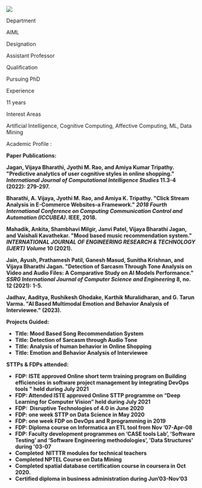 [![](/sites/default/files/styles/faculty_images/public/2025-05/Vijaya_AIML.JPG?itok=kB9S1-yG)](/sites/default/files/2025-05/Vijaya_AIML.JPG)

Department

AIML

Designation

Assistant Professor

Qualification

Pursuing PhD

Experience

11 years

Interest Areas

Artificial Intelligence, Cognitive Computing, Affective Computing, ML, Data Mining

Academic Profile :

**Paper Publications:**

**Jagan, Vijaya Bharathi, Jyothi M. Rao, and Amiya Kumar Tripathy. "Predictive analytics of user cognitive styles in online shopping." *International Journal of Computational Intelligence Studies* 11.3-4 (2022): 279-297.**

**Bharathi, A. Vijaya, Jyothi M. Rao, and Amiya K. Tripathy. "Click Stream Analysis in E-Commerce Websites-a Framework." *2018 Fourth International Conference on Computing Communication Control and Automation (ICCUBEA)*. IEEE, 2018.**

**Mahadik, Ankita, Shambhavi Milgir, Janvi Patel, Vijaya Bharathi Jagan, and Vaishali Kavathekar. "Mood based music recommendation system." *INTERNATIONAL JOURNAL OF ENGINEERING RESEARCH & TECHNOLOGY (IJERT) Volume* 10 (2021).**

**Jain, Ayush, Prathamesh Patil, Ganesh Masud, Sunitha Krishnan, and Vijaya Bharathi Jagan. "Detection of Sarcasm Through Tone Analysis on Video and Audio Files: A Comparative Study on AI Models Performance." *SSRG International Journal of Computer Science and Engineering* 8, no. 12 (2021): 1-5.**

**Jadhav, Aaditya, Rushikesh Ghodake, Karthik Muralidharan, and G. Tarun Varma. "AI Based Multimodal Emotion and Behavior Analysis of Interviewee." (2023).**

**Projects Guided:**

* **Title: Mood Based Song Recommendation System**
* **Title: Detection of Sarcasm through Audio Tone**
* **Title: Analysis of human behavior in Online Shopping**
* **Title: Emotion and Behavior Analysis of Interviewee**

**STTPs & FDPs attended:**

* **FDP: ISTE approved Online short term training program on Building efficiencies in software project management by integrating DevOps tools " held during July 2021**
* **FDP: Attended ISTE approved Online STTP programme on “Deep Learning for Computer Vision” held during July 2021**
* **FDP:  Disruptive Technologies of 4.0 in June 2020**
* **FDP: one week STTP on Data Science in May 2020**
* **FDP: one week FDP on DevOps and R programming in 2019**
* **FDP: Diploma course on Informatica an ETL tool from Nov ’07-Apr-08**
* **FDP: Faculty development programmes on ‘CASE tools Lab’, ‘Software Testing’ and ‘Software Engineering methodologies’, 'Data Structures' during '03-07**
* **Completed  NITTTR modules for technical teachers**
* **Completed NPTEL Course on Data Mining**
* **Completed spatial database certification course in coursera in Oct 2020.**
* **Certified diploma in business administration during Jun’03-Nov’03**
